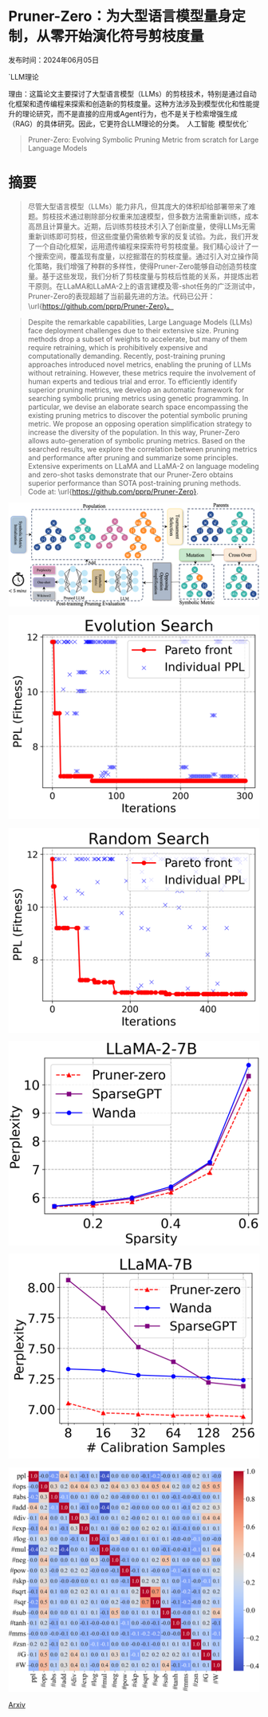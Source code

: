 # Pruner-Zero：为大型语言模型量身定制，从零开始演化符号剪枝度量

发布时间：2024年06月05日

`LLM理论

理由：这篇论文主要探讨了大型语言模型（LLMs）的剪枝技术，特别是通过自动化框架和遗传编程来探索和创造新的剪枝度量。这种方法涉及到模型优化和性能提升的理论研究，而不是直接的应用或Agent行为，也不是关于检索增强生成（RAG）的具体研究。因此，它更符合LLM理论的分类。` `人工智能` `模型优化`

> Pruner-Zero: Evolving Symbolic Pruning Metric from scratch for Large Language Models

# 摘要

> 尽管大型语言模型（LLMs）能力非凡，但其庞大的体积却给部署带来了难题。剪枝技术通过剔除部分权重来加速模型，但多数方法需重新训练，成本高昂且计算量大。近期，后训练剪枝技术引入了创新度量，使得LLMs无需重新训练即可剪枝，但这些度量仍需依赖专家的反复试验。为此，我们开发了一个自动化框架，运用遗传编程来探索符号剪枝度量。我们精心设计了一个搜索空间，覆盖现有度量，以挖掘潜在的剪枝度量。通过引入对立操作简化策略，我们增强了种群的多样性，使得Pruner-Zero能够自动创造剪枝度量。基于这些发现，我们分析了剪枝度量与剪枝后性能的关系，并提炼出若干原则。在LLaMA和LLaMA-2上的语言建模及零-shot任务的广泛测试中，Pruner-Zero的表现超越了当前最先进的方法。代码已公开：\url{https://github.com/pprp/Pruner-Zero}。

> Despite the remarkable capabilities, Large Language Models (LLMs) face deployment challenges due to their extensive size. Pruning methods drop a subset of weights to accelerate, but many of them require retraining, which is prohibitively expensive and computationally demanding. Recently, post-training pruning approaches introduced novel metrics, enabling the pruning of LLMs without retraining. However, these metrics require the involvement of human experts and tedious trial and error. To efficiently identify superior pruning metrics, we develop an automatic framework for searching symbolic pruning metrics using genetic programming. In particular, we devise an elaborate search space encompassing the existing pruning metrics to discover the potential symbolic pruning metric. We propose an opposing operation simplification strategy to increase the diversity of the population. In this way, Pruner-Zero allows auto-generation of symbolic pruning metrics. Based on the searched results, we explore the correlation between pruning metrics and performance after pruning and summarize some principles. Extensive experiments on LLaMA and LLaMA-2 on language modeling and zero-shot tasks demonstrate that our Pruner-Zero obtains superior performance than SOTA post-training pruning methods. Code at: \url{https://github.com/pprp/Pruner-Zero}.

![Pruner-Zero：为大型语言模型量身定制，从零开始演化符号剪枝度量](../../../paper_images/2406.02924/main_figure.png)

![Pruner-Zero：为大型语言模型量身定制，从零开始演化符号剪枝度量](../../../paper_images/2406.02924/evolution_search.png)

![Pruner-Zero：为大型语言模型量身定制，从零开始演化符号剪枝度量](../../../paper_images/2406.02924/random_search.png)

![Pruner-Zero：为大型语言模型量身定制，从零开始演化符号剪枝度量](../../../paper_images/2406.02924/line_plot.png)

![Pruner-Zero：为大型语言模型量身定制，从零开始演化符号剪枝度量](../../../paper_images/2406.02924/calibration_samples.png)

![Pruner-Zero：为大型语言模型量身定制，从零开始演化符号剪枝度量](../../../paper_images/2406.02924/correlation.png)

[Arxiv](https://arxiv.org/abs/2406.02924)